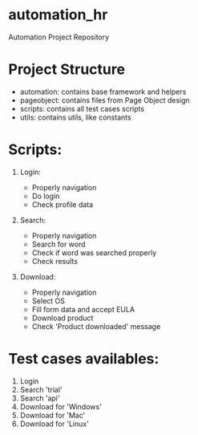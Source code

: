 # automation_hr
Automation Project Repository

# Project Structure

- automation: contains base framework and helpers
- pageobject: contains files from Page Object design
- scripts: contains all test cases scripts
- utils: contains utils, like constants

# Scripts:

1. Login:
	- Properly navigation
	- Do login
	- Check profile data

2. Search:
	- Properly navigation
	- Search for word
	- Check if word was searched properly
	- Check results

3. Download:
	- Properly navigation
	- Select OS
	- Fill form data and accept EULA
	- Download product
	- Check 'Product downloaded' message

# Test cases availables:

1. Login
2. Search 'trial'
3. Search 'api'
4. Download for 'Windows'
5. Download for 'Mac'
6. Download for 'Linux'
